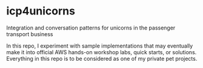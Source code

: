 # icp4unicorns
Integration and conversation patterns for unicorns in the passenger transport business

In this repo, I experiment with sample implementations that may eventually make it into official AWS hands-on workshop labs, quick starts, or solutions. Everything in this repo is to be considered as one of my private pet projects.
